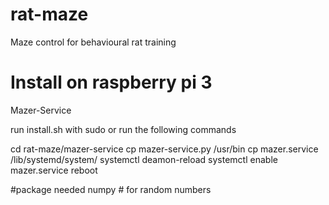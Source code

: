 # rat-maze
Maze control for behavioural rat training


# Install on raspberry pi 3

Mazer-Service

run install.sh with sudo or run the following commands

cd rat-maze/mazer-service
cp mazer-service.py /usr/bin
cp mazer.service /lib/systemd/system/
systemctl deamon-reload
systemctl enable mazer.service
reboot


#package needed 
numpy # for random numbers

